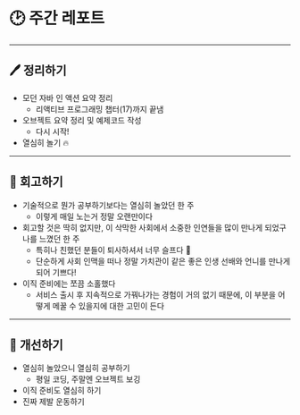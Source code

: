 # 🕑 주간 레포트

---

## 🖊 정리하기

- 모던 자바 인 액션 요약 정리
    - 리액티브 프로그래밍 챕터(17)까지 끝냄
- 오브젝트 요약 정리 및 예제코드 작성
    - 다시 시작!
- 열심히 놀기 🔥

---

## 💭 회고하기

- 기술적으로 뭔가 공부하기보다는 열심히 놀았던 한 주
    - 이렇게 매일 노는거 정말 오랜만이다
- 회고할 것은 딱히 없지만, 이 삭막한 사회에서 소중한 인연들을 많이 만나게 되었구나를 느꼈던 한 주
    - 특히나 친했던 분들이 퇴사하셔서 너무 슬프다 🥲
    - 단순하게 사회 인맥을 떠나 정말 가치관이 같은 좋은 인생 선배와 언니를 만나게 되어 기쁘다!
- 이직 준비에는 쪼끔 소홀했다
    - 서비스 출시 후 지속적으로 가꿔나가는 경험이 거의 없기 때문에, 이 부분을 어떻게 메꿀 수 있을지에 대한 고민이 든다

---

## 🥊 개선하기

- 열심히 놀았으니 열심히 공부하기
    - 평일 코딩, 주말엔 오브젝트 보깅
- 이직 준비도 열심히 하기
- 진짜 제발 운동하기
